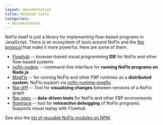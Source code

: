 ```yaml
---
layout: documentation
title: Related tools
categories:
 - documentation
---
```

NoFlo itself is just a library for implementing flow-based programs in JavaScript. There is an ecosystem of tools around NoFlo and the [fbp protocol](http://noflojs.org/documentation/protocol/) that make it more powerful. Here are some of them:

* [Flowhub](https://flowhub.io) -- browser-based visual programming **IDE** for NoFlo and other flow-based systems
* [noflo-nodejs](https://github.com/noflo/noflo-nodejs) -- command-line interface for **running NoFlo programs on Node.js**
* [MsgFlo](https://msgflo.org) -- for running NoFlo and other FBP runtimes as a **distributed system**. NoFlo support via [noflo-runtime-msgflo](https://github.com/noflo/noflo-runtime-msgflo)
* [fbp-diff](https://github.com/flowbased/fbp-diff) -- Tool for **visualizing changes** between versions of a NoFlo graph
* [fbp-spec](https://github.com/flowbased/fbp-spec) -- **data-driven tests** for NoFlo and other FBP environments
* [flowtrace](https://github.com/flowbased/flowtrace) -- tool for **retroactive debugging** of NoFlo programs. Supports visual replay with Flowhub

See also the [list of reusable NoFlo modules on NPM](https://www.npmjs.com/browse/keyword/noflo).
